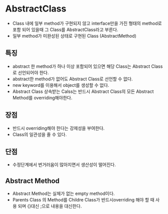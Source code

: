 AbstractClass
===========
+ Class 내에 일부 method가 구현되지 않고 interface만을 가진 형태의 method로 포함 되어 있을때 그 Class를 AbstractClass라고 부른다.
+ 일부 method가 미완성된 상태로 구현된 Class (AbstractMethod)


특징
---------
+ abstract 한 method가 하나 이상 포함되어 있으면 해당 Class는 Abstract Class로 선언되어야 한다.
+ abstract한 method가 없어도 Abstract Class로 선언할 수 없다.
+ new keyword를 이용해서 object를 생성할 수 없다.
+ Abstract Class 상속받는 Calss는 반드시 Abstract Class의 모든 Abstract Method를 overriding해야한다.


장점
---------
+ 반드시 overriding해야 한다는 강제성을 부여한다.
+ Class의 일관성을 줄 수 있다.


단점
--------
+ 수정단계에서 번거러움이 많아지면서 생산성이 떨어진다.


Abstract Method
----------
+ Abstract Method는 실체가 없는 empty method이다.
+ Parents Class 의 Method를 Childre Class가 반드시overriding 해야 할 때 사용 되며 {}대신 ;으로 내용을 대신한다.
